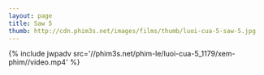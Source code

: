 ```yaml
---
layout: page
title: Saw 5
thumb: http://cdn.phim3s.net/images/films/thumb/luoi-cua-5-saw-5.jpg
---
```

{% include jwpadv src='//phim3s.net/phim-le/luoi-cua-5_1179/xem-phim//video.mp4' %}